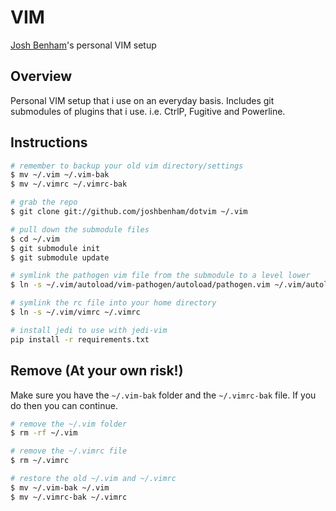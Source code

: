 VIM
===

[Josh Benham](http://joshbenham.net)'s personal VIM setup

Overview
--------

Personal VIM setup that i use on an everyday basis.
Includes git submodules of plugins that i use. i.e. CtrlP, Fugitive and Powerline.

Instructions
------------
```sh
# remember to backup your old vim directory/settings
$ mv ~/.vim ~/.vim-bak
$ mv ~/.vimrc ~/.vimrc-bak

# grab the repo
$ git clone git://github.com/joshbenham/dotvim ~/.vim

# pull down the submodule files
$ cd ~/.vim
$ git submodule init
$ git submodule update

# symlink the pathogen vim file from the submodule to a level lower
$ ln -s ~/.vim/autoload/vim-pathogen/autoload/pathogen.vim ~/.vim/autoload/pathogen.vim

# symlink the rc file into your home directory
$ ln -s ~/.vim/vimrc ~/.vimrc

# install jedi to use with jedi-vim
pip install -r requirements.txt
```

Remove (At your own risk!)
--------------------------

Make sure you have the `~/.vim-bak` folder and the `~/.vimrc-bak` file. If you do then you can continue.

```sh
# remove the ~/.vim folder
$ rm -rf ~/.vim

# remove the ~/.vimrc file
$ rm ~/.vimrc

# restore the old ~/.vim and ~/.vimrc
$ mv ~/.vim-bak ~/.vim
$ mv ~/.vimrc-bak ~/.vimrc
```
